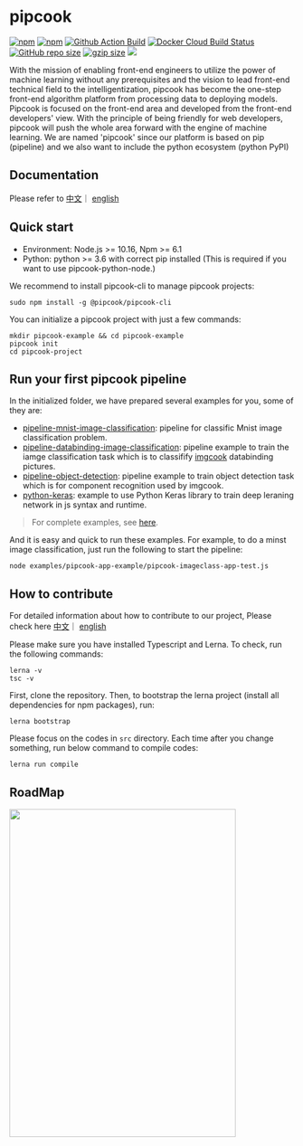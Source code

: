 # pipcook

<a href="https://www.npmjs.com/package/@pipcook/pipcook-core">
  <img alt="npm" src="https://img.shields.io/npm/dm/@pipcook/pipcook-core"></a>
<a href="https://www.npmjs.com/package/@pipcook/pipcook-core">
  <img alt="npm" src="https://img.shields.io/npm/v/@pipcook/pipcook-core"></a>
<a href="https://github.com/alibaba/pipcook/actions">
  <img alt="Github Action Build" src="https://github.com/alibaba/pipcook/workflows/build/badge.svg?branch=master&event=push"></a>
<a href="https://hub.docker.com/r/pipcook/pipcook">
  <img alt="Docker Cloud Build Status" src="https://img.shields.io/docker/cloud/build/pipcook/pipcook"></a>
<a href="https://github.com/alibaba/pipcook">
  <img alt="GitHub repo size" src="https://img.shields.io/github/repo-size/alibaba/pipcook"></a>
<a href="https://github.com/alibaba/pipcook">
  <img src="https://img.shields.io/github/issues/alibaba/pipcook" alt="gzip size"></a>
<a href="https://opensource.org/licenses/Apache-2.0">
  <img src="https://img.shields.io/badge/License-Apache%202.0-blue.svg"></a>

With the mission of enabling front-end engineers to utilize the power of machine learning without any prerequisites and the vision to lead front-end technical field to the intelligentization, pipcook has become the one-step front-end algorithm platform from processing data to deploying models. Pipcook is focused on the front-end area and developed from the front-end developers' view. With the principle of being friendly for web developers, pipcook will push the whole area forward with the engine of machine learning. We are named 'pipcook' since our platform is based on pip (pipeline) and we also want to include the python ecosystem (python PyPI)

## Documentation

Please refer to [中文](https://alibaba.github.io/pipcook/doc/pipcook%20%E6%98%AF%E4%BB%80%E4%B9%88-zh)｜ [english](https://alibaba.github.io/pipcook/doc/What%20is%20Pipcook%3F-en)

## Quick start

- Environment: Node.js >= 10.16, Npm >= 6.1
- Python: python >= 3.6 with correct pip installed (This is required if you want to use pipcook-python-node.)

We recommend to install pipcook-cli to manage pipcook projects:
```
sudo npm install -g @pipcook/pipcook-cli
```

You can initialize a pipcook project with just a few commands:
```
mkdir pipcook-example && cd pipcook-example
pipcook init
cd pipcook-project
```

## Run your first pipcook pipeline

In the initialized folder, we have prepared several examples for you, some of they are:

- [pipeline-mnist-image-classification][]: pipeline for classific Mnist image classification problem.
- [pipeline-databinding-image-classification][]: pipeline example to train the iamge classification task which is to classifify [imgcook](https://www.imgcook.com/) databinding pictures.
- [pipeline-object-detection][]: pipeline example to train object detection task which is for component recognition used by imgcook.
- [python-keras][]: example to use Python Keras library to train deep leraning network in js syntax and runtime.

> For complete examples, see [here](./example).

And it is easy and quick to run these examples. For example, to do a minst image classification, just run the following to start the pipeline:

```
node examples/pipcook-app-example/pipcook-imageclass-app-test.js
```

[pipeline-mnist-image-classification]: example/pipeline-example/pipeline-mnist-image-classification.js
[pipeline-databinding-image-classification]: example/pipeline-example/pipeline-databinding-image-classification.js
[pipeline-object-detection]: example/pipeline-example/pipeline-object-detection.js
[python-keras]: example/python-nodejs-example/python-keras.js

## How to contribute

For detailed information about how to contribute to our project, Please check here [中文](https://alibaba.github.io/pipcook/doc/%E5%BC%80%E5%8F%91%E8%80%85%E6%89%8B%E5%86%8C-zh)｜ [english](https://alibaba.github.io/pipcook/doc/developer%20guide-en)

Please make sure you have installed Typescript and Lerna. To check, run the following commands:
```
lerna -v
tsc -v
```

First, clone the repository. Then, to bootstrap the lerna project (install all dependencies for npm packages), run:
```
lerna bootstrap
```
Please focus on the codes in `src` directory. Each time after you change something, run below command to compile codes:
```
lerna run compile
```

## RoadMap
<img  src="https://img.alicdn.com/tfs/TB1qsKJtkT2gK0jSZFkXXcIQFXa-824-1178.jpg"  width="400"  height="580">

